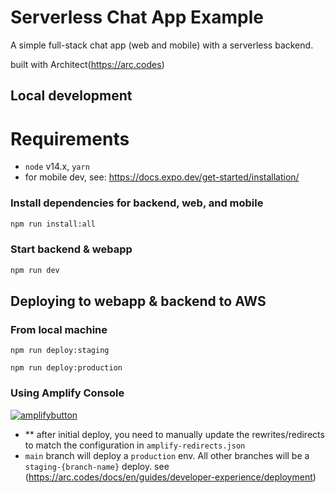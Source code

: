 # Serverless Chat App Example

A simple full-stack chat app (web and mobile) with a serverless backend.

built with Architect(https://arc.codes)

## Local development

# Requirements

- `node` v14.x, `yarn`
- for mobile dev, see: https://docs.expo.dev/get-started/installation/

### Install dependencies for backend, web, and mobile

```bash
npm run install:all
```

### Start backend & webapp

```bash
npm run dev
```

## Deploying to webapp & backend to AWS

### From local machine

```
npm run deploy:staging
```

```
npm run deploy:production
```

### Using Amplify Console

[![amplifybutton](https://oneclick.amplifyapp.com/button.svg)](https://console.aws.amazon.com/amplify/home#/deploy?repo=https://github.com/stefangomez/serverless-chat-arc)

- \*\* after initial deploy, you need to manually update the rewrites/redirects to match the configuration in `amplify-redirects.json`
- `main` branch will deploy a `production` env. All other branches will be a `staging-{branch-name}` deploy. see (https://arc.codes/docs/en/guides/developer-experience/deployment)
